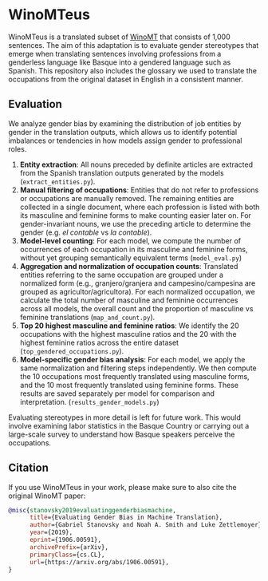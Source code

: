 # WinoMTeus

WinoMTeus is a translated subset of [WinoMT](https://github.com/gabrielStanovsky/mt_gender) that consists of 1,000 sentences. The aim of this adaptation is to evaluate gender stereotypes that emerge when translating sentences involving professions from a genderless language like Basque into a gendered language such as Spanish. This repository also includes the glossary we used to translate the occupations from the original dataset in English in a consistent manner.

## Evaluation

We analyze gender bias by examining the distribution of job entities by gender in the translation outputs, which allows us to identify potential imbalances or tendencies in how models assign gender to professional roles.

1. **Entity extraction**: All nouns preceded by definite articles are extracted from the Spanish translation outputs generated by the models (`extract_entities.py`).
2. **Manual filtering of occupations**: Entities that do not refer to professions or occupations are manually removed. The remaining entities are collected in a single document, where each profession is listed with both its masculine and feminine forms to make counting easier later on. For gender-invariant nouns, we use the preceding article to determine the gender (e.g. *el contable* vs *la contable*).
3. **Model-level counting**: For each model, we compute the number of occurrences of each occupation in its masculine and feminine forms, without yet grouping semantically equivalent terms (`model_eval.py`)
4. **Aggregation and normalization of occupation counts**: Translated entities referring to the same occupation are grouped under a normalized form (e.g., granjero/granjera and campesino/campesina are grouped as agricultor/agricultora). For each normalized occupation, we calculate the total number of masculine and feminine occurrences across all models, the overall count and the proportion of masculine vs feminine translations (`map_and_count.py`).
5. **Top 20 highest masculine and feminine ratios**: We identify the 20 occupations with the highest masculine ratios and the 20 with the highest feminine ratios across the entire dataset (`top_gendered_occupations.py`). 
6. **Model-specific gender bias analysis**: For each model, we apply the same normalization and filtering steps independently. We then compute the 10 occupations most frequently translated using masculine forms, and the 10 most frequently translated using feminine forms. These results are saved separately per model for comparison and interpretation. (`results_gender_models.py`)

Evaluating stereotypes in more detail is left for future work. This would involve examining labor statistics in the Basque Country or carrying out a large-scale survey to understand how Basque speakers perceive the occupations.

## Citation

If you use WinoMTeus in your work, please make sure to also cite the original WinoMT paper:

```bibtex
@misc{stanovsky2019evaluatinggenderbiasmachine,
      title={Evaluating Gender Bias in Machine Translation}, 
      author={Gabriel Stanovsky and Noah A. Smith and Luke Zettlemoyer},
      year={2019},
      eprint={1906.00591},
      archivePrefix={arXiv},
      primaryClass={cs.CL},
      url={https://arxiv.org/abs/1906.00591}, 
}
